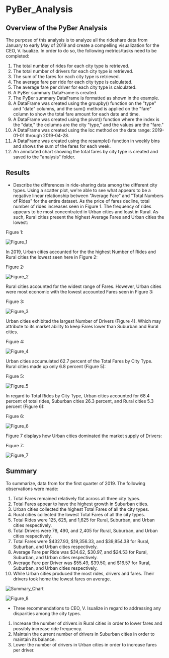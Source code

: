 # PyBer_Analysis

## Overview of the PyBer Analysis

The purpose of this analysis is to analyze all the rideshare data from January to early May of 2019 and create a compelling visualization for the CEO, V. Isualize. In order to do so, the following metrics/tasks need to be completed: 

1. The total number of rides for each city type is retrieved.
2. The total number of drivers for each city type is retrieved.
3. The sum of the fares for each city type is retrieved.
4. The average fare per ride for each city type is calculated.
5. The average fare per driver for each city type is calculated.
6. A PyBer summary DataFrame is created.
7. The PyBer summary DataFrame is formatted as shown in the example.
8. A DataFrame was created using the groupby() function on the "type" and "date" columns, and the sum() method is applied on the "fare" column to show the total fare amount for each date and time.
9. A DataFrame was created using the pivot() function where the index is the "date," the columns are the city "type," and the values are the "fare."
10. A DataFrame was created using the loc method on the date range: 2019-01-01 through 2019-04-28.
11. A DataFrame was created using the resample() function in weekly bins and shows the sum of the fares for each week.
12. An annotated chart showing the total fares by city type is created and saved to the "analysis" folder.

## Results

- Describe the differences in ride-sharing data among the different city types.
Using a scatter plot, we're able to see what appears to be a negative linear relationship between "Average Fare" and "Total Numbers of Rides" for the entire dataset. As the price of fares decline, total number of rides increases seen in Figure 1. The frequency of rides appears to be most concentrated in Urban cities and least in Rural. As such, Rural cities present the highest Average Fares and Urban cities the lowest:

Figure 1:

![Figure_1](https://raw.githubusercontent.com/krismbah/PyBer_Analysis/main/analysis/Fig1.png)

In 2019, Urban cities accounted for the the highest Number of Rides and Rural cities the lowest seen here in Figure 2:

Figure 2:

![Figure_2](https://raw.githubusercontent.com/krismbah/PyBer_Analysis/main/analysis/Fig2.png)

Rural cities accounted for the widest range of Fares. However, Urban cities were most economic with the lowest accounted Fares seen in Figure 3:

Figure 3:

![Figure_3](https://raw.githubusercontent.com/krismbah/PyBer_Analysis/main/analysis/Fig3.png)

Urban cities exhibited the largest Number of Drivers (Figure 4). Which may attribute to its market ability to keep Fares lower than Suburban and Rural cities.

Figure 4:

![Figure_4](https://raw.githubusercontent.com/krismbah/PyBer_Analysis/main/analysis/Fig4.png)

Urban cities accumulated 62.7 percent of the Total Fares by City Type. Rural cities made up only 6.8 percent (Figure 5):

Figure 5:

![Figure_5](https://raw.githubusercontent.com/krismbah/PyBer_Analysis/main/analysis/Fig5.png)

In regard to Total Rides by City Type, Urban cities accounted for 68.4 percent of total rides, Suburban cities 26.3 percent, and Rural cities 5.3 percent (Figure 6):

Figure 6:

![Figure_6](https://raw.githubusercontent.com/krismbah/PyBer_Analysis/main/analysis/Fig6.png)

Figure 7 displays how Urban cities dominated the market supply of Drivers:

Figure 7:

![Figure_7](https://raw.githubusercontent.com/krismbah/PyBer_Analysis/main/analysis/Fig7.png)

## Summary

To summarize, data from for the first quarter of 2019. The following observations were made:

1. Total Fares remained relatively flat across all three city types.
2. Total Fares appear to have the highest growth in Suburban cities.
3. Urban cities collected the highest Total Fares of all the city types.
4. Rural cities collected the lowest Total Fares of all the city types.
5. Total Rides were 125, 625, and 1,625 for Rural, Suburban, and Urban cities respectively.
6. Total Drivers were 78, 490, and 2,405 for Rural, Suburban, and Urban cities respectively.
7. Total Fares were $4327.93, $19,356.33, and $39,854.38 for Rural, Suburban, and Urban cities respectively.
8. Average Fare per Ride was $34.62, $30.97, and $24.53 for Rural, Suburban, and Urban cities respectively.
9. Average Fare per Driver was $55.49, $39.50, and $16.57 for Rural, Suburban, and Urban cities respectively.
10. While Urban cities produced the most rides, drivers and fares. Their drivers took home the lowest fares on average.

![Summary_Chart](https://raw.githubusercontent.com/krismbah/PyBer_Analysis/main/analysis/Challenge_fare_summary.png)

![Figure_8](https://raw.githubusercontent.com/krismbah/PyBer_Analysis/main/analysis/Fig8.png)

- Three recommendations to CEO, V. Isualize in regard to addressing any disparities among the city types.
1. Increase the number of drivers in Rural cities in order to lower fares and possibly increase ride frequency.
2. Maintain the current number of drivers in Suburban cities in order to maintain its balance.
3. Lower the number of drivers in Urban cities in order to increase fares per driver.
